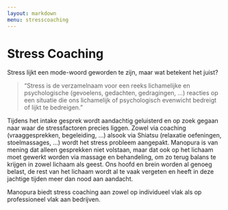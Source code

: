 ```yaml
---
layout: markdown
menu: stresscoaching
---
```

# Stress Coaching

Stress lijkt een mode-woord geworden te zijn, maar wat betekent het juist? 

> “Stress is de verzamelnaam voor een reeks lichamelijke en psychologische (gevoelens, gedachten, gedragingen, ...) reacties op een situatie die ons lichamelijk of psychologisch evenwicht bedreigt of lijkt te bedreigen.”

Tijdens het intake gesprek wordt aandachtig geluisterd en op zoek gegaan naar waar de stressfactoren precies liggen. 
Zowel via coaching (vraaggesprekken, begeleiding, ...) alsook via Shiatsu (relaxatie oefeningen, stoelmassages, ...) wordt het stress probleem aangepakt. 
Manopura is van mening dat alleen gesprekken niet volstaan, maar dat ook op het lichaam moet gewerkt worden via massage en behandeling, om zo terug balans te krijgen in zowel lichaam als geest. Ons hoofd en brein worden al genoeg belast, de rest van het lichaam wordt al te vaak vergeten en heeft in deze jachtige tijden meer dan nood aan aandacht.

Manopura biedt stress coaching aan zowel op individueel vlak als op professioneel vlak aan bedrijven.
